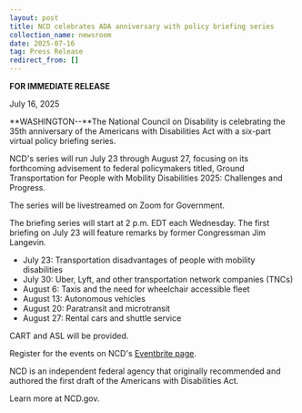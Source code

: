 ```yaml
---
layout: post
title: NCD celebrates ADA anniversary with policy briefing series
collection_name: newsroom
date: 2025-07-16
tag: Press Release
redirect_from: []
---
```

**FOR IMMEDIATE RELEASE**

July 16, 2025

**WASHINGTON--**The National Council on Disability is celebrating the 35th anniversary of the Americans with Disabilities Act with a six-part virtual policy briefing series.

NCD's series will run July 23 through August 27, focusing on its forthcoming advisement to federal policymakers titled, Ground Transportation for People with Mobility Disabilities 2025: Challenges and Progress.

The series will be livestreamed on Zoom for Government.

 The briefing series will start at 2 p.m. EDT each Wednesday. The first briefing on July 23 will feature remarks by former Congressman Jim Langevin. 

* July 23: Transportation disadvantages of people with mobility disabilities
* July 30: Uber, Lyft, and other transportation network companies (TNCs)
* August 6: Taxis and the need for wheelchair accessible fleet
* August 13: Autonomous vehicles
* August 20: Paratransit and microtransit
* August 27: Rental cars and shuttle service

CART and ASL will be provided.

Register for the events on NCD's [Eventbrite page](https://www.eventbrite.com/e/ada35-series-ground-transportation-for-people-with-mobility-disabilities-tickets-1487310418499?aff=oddtdtcreator).

NCD is an independent federal agency that originally recommended and authored the first draft of the Americans with Disabilities Act.

Learn more at NCD.gov.
